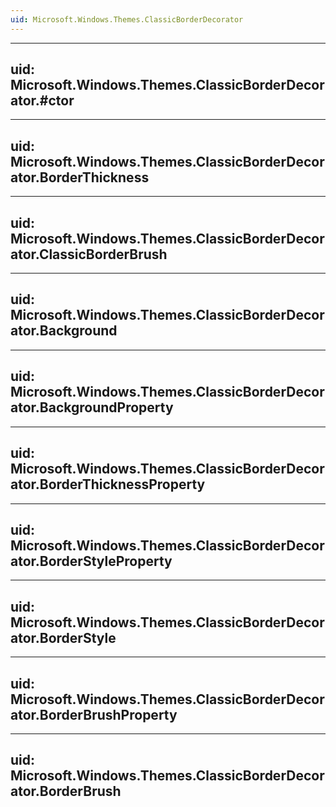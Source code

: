 ```yaml
---
uid: Microsoft.Windows.Themes.ClassicBorderDecorator
---
```


---
uid: Microsoft.Windows.Themes.ClassicBorderDecorator.#ctor
---

---
uid: Microsoft.Windows.Themes.ClassicBorderDecorator.BorderThickness
---

---
uid: Microsoft.Windows.Themes.ClassicBorderDecorator.ClassicBorderBrush
---

---
uid: Microsoft.Windows.Themes.ClassicBorderDecorator.Background
---

---
uid: Microsoft.Windows.Themes.ClassicBorderDecorator.BackgroundProperty
---

---
uid: Microsoft.Windows.Themes.ClassicBorderDecorator.BorderThicknessProperty
---

---
uid: Microsoft.Windows.Themes.ClassicBorderDecorator.BorderStyleProperty
---

---
uid: Microsoft.Windows.Themes.ClassicBorderDecorator.BorderStyle
---

---
uid: Microsoft.Windows.Themes.ClassicBorderDecorator.BorderBrushProperty
---

---
uid: Microsoft.Windows.Themes.ClassicBorderDecorator.BorderBrush
---
